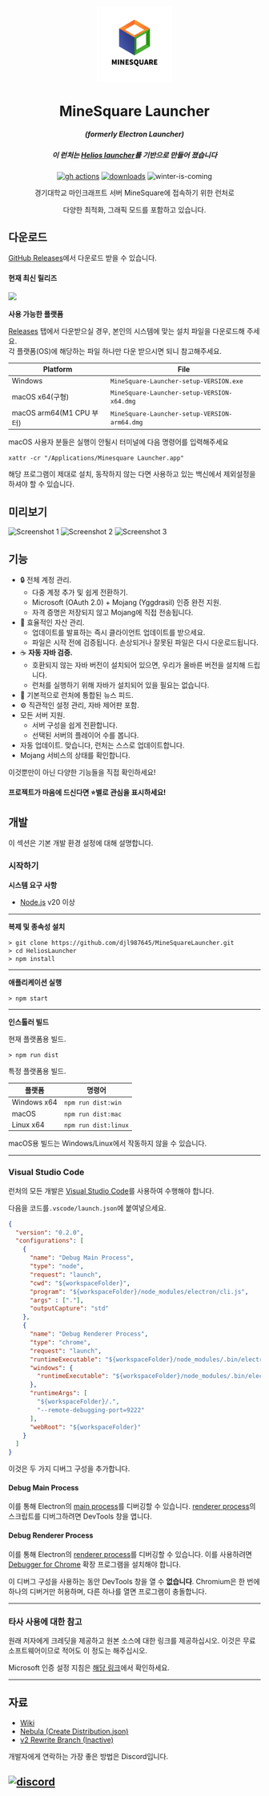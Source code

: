 <p align="center"><img src="./app/assets/images/SealCircle.png" width="150px" height="150px" alt="aventium softworks"></p>

<h1 align="center">MineSquare Launcher</h1>

<em><h5 align="center">(formerly Electron Launcher)</h5></em>
<em><h5 align="center">이 런처는 <a href="https://github.com/dscalzi/HeliosLauncher">Helios launcher</a>를 기반으로 만들어 졌습니다</h5></em>

[<p align="center"><img src="https://img.shields.io/github/actions/workflow/status/dscalzi/HeliosLauncher/build.yml?branch=master&style=for-the-badge" alt="gh actions">](https://github.com/dscalzi/HeliosLauncher/actions) [<img src="https://img.shields.io/github/downloads/dscalzi/HeliosLauncher/total.svg?style=for-the-badge" alt="downloads">](https://github.com/dscalzi/HeliosLauncher/releases) <img src="https://forthebadge.com/images/badges/winter-is-coming.svg"  height="28px" alt="winter-is-coming"></p>

<p align="center">경기대학교 마인크래프트 서버 MineSquare에 접속하기 위한 런처로 </p>
<p align="center">다양한 최적화, 그래픽 모드를 포함하고 있습니다.</p>


## 다운로드

[GitHub Releases](https://github.com/djl987645/MineSquareLauncher/releases)에서 다운로드 받을 수 있습니다.

#### 현재 최신 릴리즈

[![](https://img.shields.io/github/release/djl987645/MineSquareLauncher.svg?style=flat-square)](https://github.com/djl987645/MineSquareLauncher/releases/latest)

**사용 가능한 플랫폼**

[Releases](https://github.com/djl987645/MineSquareLauncher/releases) 탭에서 다운받으실 경우, 본인의 시스템에 맞는 설치 파일을 다운로드해 주세요.<br>
각 플랫폼(OS)에 해당하는 파일 하나만 다운 받으시면 되니 참고해주세요.

| Platform                 | File                                          |
| ------------------------ | --------------------------------------------- |
| Windows              | `MineSquare-Launcher-setup-VERSION.exe`           |
| macOS x64(구형)          | `MineSquare-Launcher-setup-VERSION-x64.dmg`   |
| macOS arm64(M1 CPU 부터) | `MineSquare-Launcher-setup-VERSION-arm64.dmg` |

macOS 사용자 분들은 실행이 안될시 터미널에 다음 명령어를 입력해주세요
```
xattr -cr "/Applications/Minesquare Launcher.app"
```
해당 프로그램이 제대로 설치, 동작하지 않는 다면 사용하고 있는 백신에서 제외설정을 하셔야 할 수 있습니다.

## 미리보기
![Screenshot 1](https://i.imgur.com/txtPBF3.png)
![Screenshot 2](https://i.imgur.com/n0Y5bSw.png)
![Screenshot 3](https://i.imgur.com/sB1P1gh.png)

## 기능

- 🔒 전체 계정 관리.
  - 다중 계정 추가 및 쉽게 전환하기.
  - Microsoft (OAuth 2.0) + Mojang (Yggdrasil) 인증 완전 지원.
  - 자격 증명은 저장되지 않고 Mojang에 직접 전송됩니다.
- 📂 효율적인 자산 관리.
  - 업데이트를 발표하는 즉시 클라이언트 업데이트를 받으세요.
  - 파일은 시작 전에 검증됩니다. 손상되거나 잘못된 파일은 다시 다운로드됩니다.
- ☕ **자동 자바 검증.**
  - 호환되지 않는 자바 버전이 설치되어 있으면, 우리가 올바른 버전을 설치해 드립니다.
  - 런처를 실행하기 위해 자바가 설치되어 있을 필요는 없습니다.
- 📰 기본적으로 런처에 통합된 뉴스 피드.
- ⚙️ 직관적인 설정 관리, 자바 제어판 포함.
- 모든 서버 지원.
  - 서버 구성을 쉽게 전환합니다.
  - 선택된 서버의 플레이어 수를 봅니다.
- 자동 업데이트. 맞습니다, 런처는 스스로 업데이트합니다.
- Mojang 서비스의 상태를 확인합니다.

이것뿐만이 아닌 다양한 기능들을 직접 확인하세요!

#### 프로젝트가 마음에 드신다면 ⭐별로 관심을 표시하세요!


## 개발

이 섹션은 기본 개발 환경 설정에 대해 설명합니다.

### 시작하기

**시스템 요구 사항**

- [Node.js][nodejs] v20 이상

---

**복제 및 종속성 설치**

```console
> git clone https://github.com/djl987645/MineSquareLauncher.git
> cd HeliosLauncher
> npm install
```

---

**애플리케이션 실행**

```console
> npm start
```

---

**인스톨러 빌드**

현재 플랫폼용 빌드.

```console
> npm run dist
```

특정 플랫폼용 빌드.

| 플랫폼      | 명령어               |
| ----------- | -------------------- |
| Windows x64 | `npm run dist:win`   |
| macOS       | `npm run dist:mac`   |
| Linux x64   | `npm run dist:linux` |

macOS용 빌드는 Windows/Linux에서 작동하지 않을 수 있습니다.

---

### Visual Studio Code

런처의 모든 개발은 [Visual Studio Code][vscode]를 사용하여 수행해야 합니다.

다음을 코드를`.vscode/launch.json`에 붙여넣으세요.

```JSON
{
  "version": "0.2.0",
  "configurations": [
    {
      "name": "Debug Main Process",
      "type": "node",
      "request": "launch",
      "cwd": "${workspaceFolder}",
      "program": "${workspaceFolder}/node_modules/electron/cli.js",
      "args" : ["."],
      "outputCapture": "std"
    },
    {
      "name": "Debug Renderer Process",
      "type": "chrome",
      "request": "launch",
      "runtimeExecutable": "${workspaceFolder}/node_modules/.bin/electron",
      "windows": {
        "runtimeExecutable": "${workspaceFolder}/node_modules/.bin/electron.cmd"
      },
      "runtimeArgs": [
        "${workspaceFolder}/.",
        "--remote-debugging-port=9222"
      ],
      "webRoot": "${workspaceFolder}"
    }
  ]
}
```

이것은 두 가지 디버그 구성을 추가합니다.

#### Debug Main Process

이를 통해 Electron의 [main process][mainprocess]를 디버깅할 수 있습니다. [renderer process][rendererprocess]의 스크립트를 디버그하려면 DevTools 창을 엽니다.

#### Debug Renderer Process

이를 통해 Electron의 [renderer process][rendererprocess]를 디버깅할 수 있습니다. 이를 사용하려면 [Debugger for Chrome][chromedebugger] 확장 프로그램을 설치해야 합니다.

이 디버그 구성을 사용하는 동안 DevTools 창을 열 수 **없습니다**. Chromium은 한 번에 하나의 디버거만 허용하며, 다른 하나를 열면 프로그램이 충돌합니다.

---

### 타사 사용에 대한 참고

원래 저자에게 크레딧을 제공하고 원본 소스에 대한 링크를 제공하십시오. 이것은 무료 소프트웨어이므로 적어도 이 정도는 해주십시오.

Microsoft 인증 설정 지침은 [해당 링크](https://github.com/dscalzi/HeliosLauncher/blob/master/docs/MicrosoftAuth.md)에서 확인하세요.

---

## 자료

- [Wiki][wiki]
- [Nebula (Create Distribution.json)][nebula]
- [v2 Rewrite Branch (Inactive)][v2branch]

개발자에게 연락하는 가장 좋은 방법은 Discord입니다.

## [![discord](https://discordapp.com/api/guilds/211524927831015424/embed.png?style=banner3)][discord]

[nodejs]: https://nodejs.org/en/ "Node.js"
[vscode]: https://code.visualstudio.com/ "Visual Studio Code"
[mainprocess]: https://electronjs.org/docs/tutorial/application-architecture#main-and-renderer-processes "Main Process"
[rendererprocess]: https://electronjs.org/docs/tutorial/application-architecture#main-and-renderer-processes "Renderer Process"
[chromedebugger]: https://marketplace.visualstudio.com/items?itemName=msjsdiag.debugger-for-chrome "Debugger for Chrome"
[discord]: https://discord.gg/zNWUXdt "Discord"
[wiki]: https://github.com/dscalzi/HeliosLauncher/wiki "wiki"
[nebula]: https://github.com/dscalzi/Nebula "dscalzi/Nebula"
[v2branch]: https://github.com/dscalzi/HeliosLauncher/tree/ts-refactor "v2 branch"
